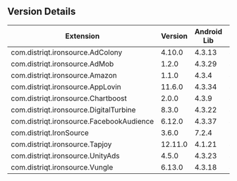 ## Version Details

| Extension | Version | Android Lib | iOS Lib |
| --- | --- | --- | --- |
| com.distriqt.ironsource.AdColony | 4.10.0 | 4.3.13 | 4.3.15 |
| com.distriqt.ironsource.AdMob | 1.2.0 | 4.3.29 | 4.3.34 |
| com.distriqt.ironsource.Amazon | 1.1.0 | 4.3.4 | 4.3.6 |
| com.distriqt.ironsource.AppLovin | 11.6.0 | 4.3.34 | 4.3.35 |
| com.distriqt.ironsource.Chartboost | 2.0.0 | 4.3.9 | 4.3.10 |
| com.distriqt.ironsource.DigitalTurbine | 8.3.0 | 4.3.22 | 4.3.25 |
| com.distriqt.ironsource.FacebookAudience | 6.12.0 | 4.3.37 | 4.3.37 |
| com.distriqt.IronSource | 3.6.0 | 7.2.4 | 7.2.4 |
| com.distriqt.ironsource.Tapjoy | 12.11.0 | 4.1.21 | 4.1.21 |
| com.distriqt.ironsource.UnityAds | 4.5.0 | 4.3.23 | 4.3.23 |
| com.distriqt.ironsource.Vungle | 6.13.0 | 4.3.18 | 4.3.22  |
